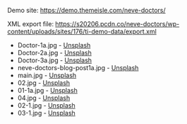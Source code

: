 Demo site: https://demo.themeisle.com/neve-doctors/

XML export file: https://s20206.pcdn.co/neve-doctors/wp-content/uploads/sites/176/ti-demo-data/export.xml

* Doctor-1a.jpg                - [Unsplash](https://unsplash.com/photos/efqnM0zWh54)
* Doctor-2a.jpg                - [Unsplash](https://unsplash.com/photos/r46BaPcWP3Q)
* Doctor-3a.jpg                - [Unsplash](https://unsplash.com/photos/QSoSdU13Cwc)
* neve-doctors-blog-post1a.jpg - [Unsplash](https://unsplash.com/photos/DlR32lXV01M)
* main.jpg                     - [Unsplash](https://unsplash.com/photos/E285pJbC4uE)
* 02.jpg                       - [Unsplash](https://unsplash.com/photos/rcP7T6MPEIc)
* 01-1a.jpg                    - [Unsplash](https://unsplash.com/photos/iqGtaQnk3VM)
* 04.jpg                       - [Unsplash](https://unsplash.com/photos/4xe-yVFJCvw)
* 02-1.jpg                     - [Unsplash](https://unsplash.com/photos/k-NnVZ-z26w)
* 03-1.jpg                     - [Unsplash](https://unsplash.com/photos/nMyM7fxpokE)

